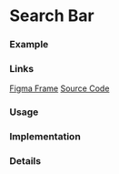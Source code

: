 # Search Bar
### Example

### Links
[Figma Frame]()
[Source Code]()

### Usage

### Implementation

### Details
